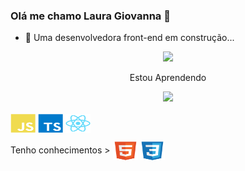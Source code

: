 ### Olá me chamo Laura Giovanna 👋

- 🔭 Uma desenvolvedora front-end em construção...
<div align="center">
<img height="150em" src="https://github-readme-stats.vercel.app/api?username=lauragiovanna&show_icons=true&theme=dracula&include_all_commits=true&count_private=true"/>
<br>
  <p> Estou Aprendendo</p>
<img height="150em" src="https://github-readme-stats.vercel.app/api/top-langs/?username=lauragiovanna&layout=compact&langs_count=7&theme=dracula"/>
</div>
<div style="display:inline_block"><br>
<img align="center" alt="Laura-Html" height="30" width="40" src="https://raw.githubusercontent.com/devicons/devicon/master/icons/javascript/javascript-plain.svg">

<img align="center"  alt= "Laura-Js" height="30" width="40" src="https://raw.githubusercontent.com/devicons/devicon/master/icons/typescript/typescript-plain.svg">

  <img align="center" alt="Laura-Css" height="30" width="40" src="https://raw.githubusercontent.com/devicons/devicon/master/icons/react/react-original.svg">
  <p>Tenho conhecimentos >
 <img align="center" alt="Laura-React" height="30" width="40" src="https://raw.githubusercontent.com/devicons/devicon/master/icons/html5/html5-original.svg">

  <img align="center" alt="Laura-Ts" height="30" width="40" src="https://raw.githubusercontent.com/devicons/devicon/master/icons/css3/css3-original.svg">
</div>
